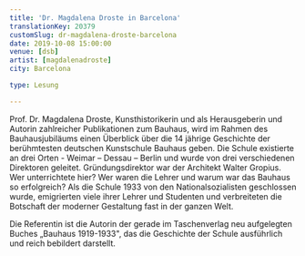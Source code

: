 ```yaml
---
title: 'Dr. Magdalena Droste in Barcelona'
translationKey: 20379
customSlug: dr-magdalena-droste-barcelona
date: 2019-10-08 15:00:00
venue: [dsb]
artist: [magdalenadroste] 
city: Barcelona

type: Lesung

---
```

Prof. Dr. Magdalena Droste, Kunsthistorikerin und als Herausgeberin und Autorin zahlreicher Publikationen zum Bauhaus, wird im Rahmen des Bauhausjubiläums einen Überblick über die 14 jährige Geschichte der berühmtesten deutschen Kunstschule Bauhaus geben. Die Schule existierte an drei Orten - Weimar – Dessau – Berlin und wurde von drei verschiedenen Direktoren geleitet. Gründungsdirektor war der Architekt Walter Gropius. Wer unterrichtete hier? Wer waren die Lehrer und warum war das Bauhaus so erfolgreich? Als die Schule 1933 von den Nationalsozialisten geschlossen wurde, emigrierten viele ihrer Lehrer und Studenten und verbreiteten die Botschaft der moderner Gestaltung fast in der ganzen Welt.

Die Referentin ist die Autorin der gerade im Taschenverlag neu aufgelegten Buches „Bauhaus 1919-1933", das die Geschichte der Schule ausführlich und reich bebildert darstellt.

